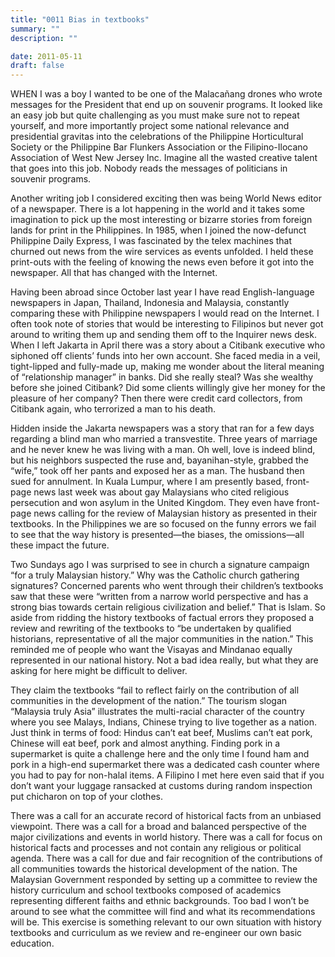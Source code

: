 ```yaml
---
title: "0011 Bias in textbooks"
summary: ""
description: ""

date: 2011-05-11
draft: false
---
```


WHEN I was a boy I wanted to be one of the Malacañang drones who wrote messages for the President that end up on souvenir programs. It looked like an easy job but quite challenging as you must make sure not to repeat yourself, and more importantly project some national relevance and presidential gravitas into the celebrations of the Philippine Horticultural Society or the Philippine Bar Flunkers Association or the Filipino-Ilocano Association of West New Jersey Inc. Imagine all the wasted creative talent that goes into this job. Nobody reads the messages of politicians in souvenir programs.

Another writing job I considered exciting then was being World News editor of a newspaper. There is a lot happening in the world and it takes some imagination to pick up the most interesting or bizarre stories from foreign lands for print in the Philippines. In 1985, when I joined the now-defunct Philippine Daily Express, I was fascinated by the telex machines that churned out news from the wire services as events unfolded. I held these print-outs with the feeling of knowing the news even before it got into the newspaper. All that has changed with the Internet.

Having been abroad since October last year I have read English-language newspapers in Japan, Thailand, Indonesia and Malaysia, constantly comparing these with Philippine newspapers I would read on the Internet. I often took note of stories that would be interesting to Filipinos but never got around to writing them up and sending them off to the Inquirer news desk. When I left Jakarta in April there was a story about a Citibank executive who siphoned off clients’ funds into her own account. She faced media in a veil, tight-lipped and fully-made up, making me wonder about the literal meaning of “relationship manager” in banks. Did she really steal? Was she wealthy before she joined Citibank? Did some clients willingly give her money for the pleasure of her company? Then there were credit card collectors, from Citibank again, who terrorized a man to his death.

Hidden inside the Jakarta newspapers was a story that ran for a few days regarding a blind man who married a transvestite. Three years of marriage and he never knew he was living with a man. Oh well, love is indeed blind, but his neighbors suspected the ruse and, bayanihan-style, grabbed the “wife,” took off her pants and exposed her as a man. The husband then sued for annulment. In Kuala Lumpur, where I am presently based, front-page news last week was about gay Malaysians who cited religious persecution and won asylum in the United Kingdom. They even have front-page news calling for the review of Malaysian history as presented in their textbooks. In the Philippines we are so focused on the funny errors we fail to see that the way history is presented—the biases, the omissions—all these impact the future.

Two Sundays ago I was surprised to see in church a signature campaign “for a truly Malaysian history.” Why was the Catholic church gathering signatures? Concerned parents who went through their children’s textbooks saw that these were “written from a narrow world perspective and has a strong bias towards certain religious civilization and belief.” That is Islam. So aside from ridding the history textbooks of factual errors they proposed a review and rewriting of the textbooks to “be undertaken by qualified historians, representative of all the major communities in the nation.” This reminded me of people who want the Visayas and Mindanao equally represented in our national history. Not a bad idea really, but what they are asking for here might be difficult to deliver.

They claim the textbooks “fail to reflect fairly on the contribution of all communities in the development of the nation.” The tourism slogan “Malaysia truly Asia” illustrates the multi-racial character of the country where you see Malays, Indians, Chinese trying to live together as a nation. Just think in terms of food: Hindus can’t eat beef, Muslims can’t eat pork, Chinese will eat beef, pork and almost anything. Finding pork in a supermarket is quite a challenge here and the only time I found ham and pork in a high-end supermarket there was a dedicated cash counter where you had to pay for non-halal items. A Filipino I met here even said that if you don’t want your luggage ransacked at customs during random inspection put chicharon on top of your clothes.

There was a call for an accurate record of historical facts from an unbiased viewpoint. There was a call for a broad and balanced perspective of the major civilizations and events in world history. There was a call for focus on historical facts and processes and not contain any religious or political agenda. There was a call for due and fair recognition of the contributions of all communities towards the historical development of the nation. The Malaysian Government responded by setting up a committee to review the history curriculum and school textbooks composed of academics representing different faiths and ethnic backgrounds. Too bad I won’t be around to see what the committee will find and what its recommendations will be. This exercise is something relevant to our own situation with history textbooks and curriculum as we review and re-engineer our own basic education.
